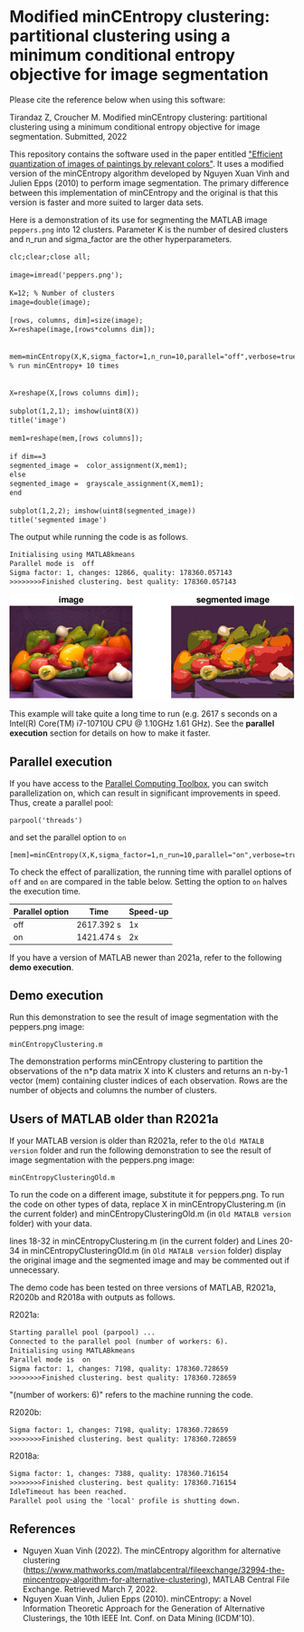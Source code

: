 # Modified minCEntropy clustering: partitional clustering using a minimum conditional entropy objective for image segmentation

Please cite the reference below when using this software:

Tirandaz Z, Croucher M. Modified minCEntropy clustering: partitional clustering using a minimum conditional entropy objective for image segmentation. Submitted, 2022

This repository contains the software used in the paper entitled ["Efficient quantization of images of paintings by relevant colors"](https://rdcu.be/c53TL). It uses a modified version of the minCEntropy algorithm developed by Nguyen Xuan Vinh and Julien Epps (2010) to perform image segmentation.  The primary difference between this implementation of minCEntropy and the original is that this version is faster and more suited to larger data sets. 

Here is a demonstration of its use for segmenting the MATLAB image `peppers.png` into 12 clusters. Parameter K is the number of desired clusters and n_run and sigma_factor are the other hyperparameters. 

```
clc;clear;close all;

image=imread('peppers.png');

K=12; % Number of clusters
image=double(image);

[rows, columns, dim]=size(image);
X=reshape(image,[rows*columns dim]);

   
mem=minCEntropy(X,K,sigma_factor=1,n_run=10,parallel="off",verbose=true);  % run minCEntropy+ 10 times


X=reshape(X,[rows columns dim]);

subplot(1,2,1); imshow(uint8(X))
title('image')

mem1=reshape(mem,[rows columns]);

if dim==3
segmented_image =  color_assignment(X,mem1);
else
segmented_image =  grayscale_assignment(X,mem1);
end

subplot(1,2,2); imshow(uint8(segmented_image))
title('segmented image')

```

The output while running the code is as follows.

```
Initialising using MATLABkmeans
Parallel mode is  off
Sigma factor: 1, changes: 12866, quality: 178360.057143
>>>>>>>>Finished clustering. best quality: 178360.057143

```

![](https://github.com/ZT-HT/Clustering_minCEntropy/blob/main/segmented.bmp)



This example will take quite a long time to run (e.g. 2617 s seconds on a Intel(R) Core(TM) i7-10710U CPU @ 1.10GHz 1.61 GHz). See the **parallel execution** section for details on how to make it faster.

## Parallel execution 

If you have access to the [Parallel Computing Toolbox](https://www.mathworks.com/products/parallel-computing.html), you can switch parallelization on, which can result in significant improvements in speed. Thus, create a parallel pool:

```
parpool('threads')
```

and set the parallel option to `on`

```
[mem]=minCEntropy(X,K,sigma_factor=1,n_run=10,parallel="on",verbose=true);
```


To check the effect of parallization, the running time with parallel options of `off` and `on` are compared in the table below. Setting the option to `on` halves the execution time. 


 |  Parallel option     | Time   | Speed-up | 
 | ------------------   | ----   | -------- | 
 |       off                  | 2617.392 s       | 1x |
 |       on                   | 1421.474 s       |  2x  |
  


If you have a version of MATLAB newer than 2021a, refer to the following **demo execution**.


## Demo execution

Run this demonstration to see the result of image segmentation with the peppers.png image:

```
minCEntropyClustering.m
```

The demonstration performs minCEntropy clustering to partition the observations of the n*p data matrix X into K clusters and returns an n-by-1 vector (mem) containing cluster indices of each observation. Rows are the number of objects and columns the number of clusters.


## Users of MATLAB older than R2021a

If your MATLAB version is older than R2021a, refer to the `Old MATALB version` folder  and run the following demonstration to see the result of image segmentation with the peppers.png image:

```
minCEntropyClusteringOld.m
```


To run the code on a different image, substitute it for peppers.png. To run the code on other types of data, replace X in minCEntropyClustering.m (in the current folder) and minCEntropyClusteringOld.m (in `Old MATALB version` folder) with your data. 

lines 18-32 in minCEntropyClustering.m (in the current folder) and Lines 20-34 in minCEntropyClusteringOld.m (in `Old MATALB version` folder) display the original image and the segmented image and may be commented out if unnecessary. 

The demo code has been tested on three versions of MATLAB, R2021a, R2020b and R2018a with outputs as follows.

R2021a:

```
Starting parallel pool (parpool) ...
Connected to the parallel pool (number of workers: 6).
Initialising using MATLABkmeans
Parallel mode is  on
Sigma factor: 1, changes: 7198, quality: 178360.728659
>>>>>>>>Finished clustering. best quality: 178360.728659
```

"(number of workers: 6)" refers to the machine running the code.


R2020b:

```
Sigma factor: 1, changes: 7198, quality: 178360.728659
>>>>>>>>Finished clustering. best quality: 178360.728659
```

R2018a:
```
Sigma factor: 1, changes: 7388, quality: 178360.716154
>>>>>>>>Finished clustering. best quality: 178360.716154
IdleTimeout has been reached.
Parallel pool using the 'local' profile is shutting down.
```

## References

* Nguyen Xuan Vinh (2022). The minCEntropy algorithm for alternative clustering (https://www.mathworks.com/matlabcentral/fileexchange/32994-the-mincentropy-algorithm-for-alternative-clustering), MATLAB Central File Exchange. Retrieved March 7, 2022.
* Nguyen Xuan Vinh, Julien Epps (2010). minCEntropy: a Novel Information Theoretic Approach for the Generation of Alternative Clusterings, the 10th IEEE Int. Conf. on Data Mining (ICDM'10).


